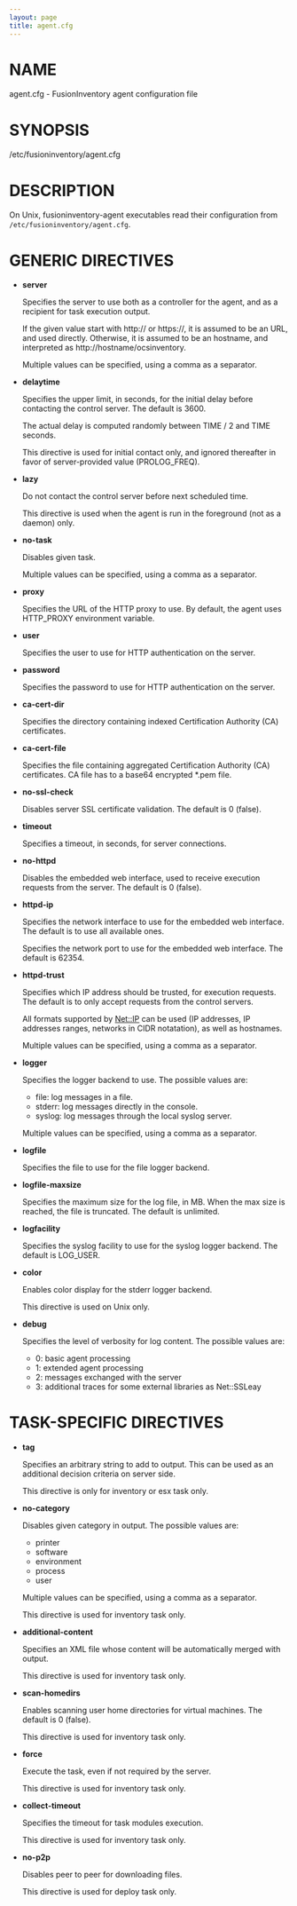 ```yaml
---
layout: page
title: agent.cfg
---
```


# NAME

agent.cfg - FusionInventory agent configuration file

# SYNOPSIS

/etc/fusioninventory/agent.cfg

# DESCRIPTION

On Unix, fusioninventory-agent executables read their configuration from
`/etc/fusioninventory/agent.cfg`.

# GENERIC DIRECTIVES

- **server**

    Specifies the server to use both as a controller for the agent, and as a
    recipient for task execution output.

    If the given value start with http:// or https://, it is assumed to be an URL,
    and used directly. Otherwise, it is assumed to be an hostname, and interpreted
    as http://hostname/ocsinventory.

    Multiple values can be specified, using a comma as a separator.

- **delaytime**

    Specifies the upper limit, in seconds, for the initial delay before contacting
    the control server. The default is 3600.

    The actual delay is computed randomly between TIME / 2 and TIME seconds.

    This directive is used for initial contact only, and ignored thereafter in
    favor of server-provided value (PROLOG\_FREQ).

- **lazy**

    Do not contact the control server before next scheduled time.

    This directive is used when the agent is run in the foreground (not as
    a daemon) only.

- **no-task**

    Disables given task.

    Multiple values can be specified, using a comma as a separator.

- **proxy**

    Specifies the URL of the HTTP proxy to use. By default, the agent uses
    HTTP\_PROXY environment variable.

- **user**

    Specifies the user to use for HTTP authentication on the server.

- **password**

    Specifies the password to use for HTTP authentication on the server.

- **ca-cert-dir**

    Specifies the directory containing indexed Certification Authority (CA)
    certificates.

- **ca-cert-file**

    Specifies the file containing aggregated Certification Authority (CA)
    certificates. CA file has to a base64 encrypted \*.pem file.

- **no-ssl-check**

    Disables server SSL certificate validation. The default is 0 (false).

- **timeout**

    Specifies a timeout, in seconds, for server connections.

- **no-httpd**

    Disables the embedded web interface, used to receive execution requests from the
    server. The default is 0 (false).  

- **httpd-ip**

    Specifies the network interface to use for the embedded web interface. The
    default is to use all available ones.

    Specifies the network port to use for the embedded web interface. The default
    is 62354.

- **httpd-trust**

    Specifies which IP address should be trusted, for execution requests. The
    default is to only accept requests from the control servers.

    All formats supported by [Net::IP](https://metacpan.org/pod/Net::IP) can be used (IP addresses, IP addresses
    ranges, networks in CIDR notatation), as well as hostnames.

    Multiple values can be specified, using a comma as a separator.

- **logger**

    Specifies the logger backend to use. The possible values are:

    - file: log messages in a file.
    - stderr: log messages directly in the console.
    - syslog: log messages through the local syslog server.

    Multiple values can be specified, using a comma as a separator.

- **logfile**

    Specifies the file to use for the file logger backend.

- **logfile-maxsize**

    Specifies the maximum size for the log file, in MB.  When the max size is
    reached, the file is truncated. The default is unlimited.

- **logfacility**

    Specifies the syslog facility to use for the syslog logger backend. The default
    is LOG\_USER.

- **color**

    Enables color display for the stderr logger backend.

    This directive is used on Unix only.

- **debug**

    Specifies the level of verbosity for log content. The possible values are:

    - 0: basic agent processing
    - 1: extended agent processing
    - 2: messages exchanged with the server
    - 3: additional traces for some external libraries as Net::SSLeay

# TASK-SPECIFIC DIRECTIVES

- **tag**

    Specifies an arbitrary string to add to output. This can be used as an
    additional decision criteria on server side.

    This directive is only for inventory or esx task only.

- **no-category**

    Disables given category in output. The possible values are:

    - printer
    - software
    - environment
    - process
    - user

    Multiple values can be specified, using a comma as a separator.

    This directive is used for inventory task only.

- **additional-content**

    Specifies an XML file whose content will be automatically merged with output.

    This directive is used for inventory task only.

- **scan-homedirs**

    Enables scanning user home directories for virtual machines. The default is 0
    (false).

    This directive is used for inventory task only.

- **force**

    Execute the task, even if not required by the server.

    This directive is used for inventory task only.

- **collect-timeout**

    Specifies the timeout for task modules execution.

    This directive is used for inventory task only.

- **no-p2p**

    Disables peer to peer for downloading files.

    This directive is used for deploy task only.
